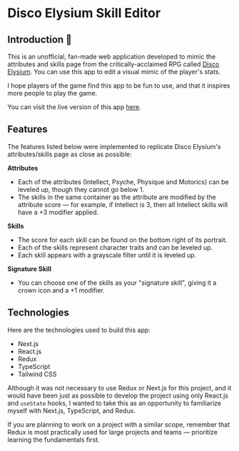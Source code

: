 # Disco Elysium Skill Editor

## Introduction 🪩

This is an unofficial, fan-made web application developed to mimic the attributes and skills page from the critically-acclaimed RPG called [Disco Elysium](https://store.steampowered.com/app/632470/Disco_Elysium__The_Final_Cut/). You can use this app to edit a visual mimic of the player's stats.

I hope players of the game find this app to be fun to use, and that it inspires more people to play the game.

You can visit the live version of this app [here](#).

## Features

The features listed below were implemented to replicate Disco Elysium's attributes/skills page as close as possible:

**Attributes**

- Each of the attributes (Intellect, Psyche, Physique and Motorics) can be leveled up, though they cannot go below 1.
- The skills in the same container as the attribute are modified by the attribute score — for example, if Intellect is 3, then all Intellect skills will have a +3 modifier applied.

**Skills**

- The score for each skill can be found on the bottom right of its portrait.
- Each of the skills represent character traits and can be leveled up.
- Each skill appears with a grayscale filter until it is leveled up.

**Signature Skill**

- You can choose one of the skills as your "signature skill", giving it a crown icon and a +1 modifier.

## Technologies

Here are the technologies used to build this app:

- Next.js
- React.js
- Redux
- TypeScript
- Tailwind CSS

Although it was not necessary to use Redux or Next.js for this project, and it would have been just as possible to develop the project using only React.js and `useState` hooks, I wanted to take this as an opportunity to familiarize myself with Next.js, TypeScript, and Redux.

If you are planning to work on a project with a similar scope, remember that Redux is most practically used for large projects and teams — prioritize learning the fundamentals first.
